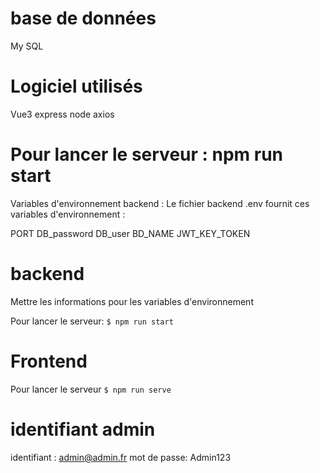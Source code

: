 # base de données

My SQL
# Logiciel utilisés

Vue3
express
node
axios

# Pour lancer le serveur : npm run start
Variables d'environnement backend : Le fichier backend .env fournit ces variables d'environnement :

PORT
DB_password
DB_user
BD_NAME
JWT_KEY_TOKEN

# backend
Mettre les informations pour les variables d'environnement 

Pour lancer le serveur:  `$ npm run start`

# Frontend

Pour lancer le serveur `$ npm run serve`

# identifiant admin 

identifiant : admin@admin.fr
mot de passe: Admin123
